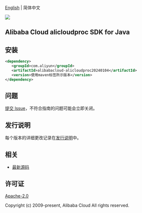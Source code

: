 [English](README.md) | 简体中文

![](https://aliyunsdk-pages.alicdn.com/icons/AlibabaCloud.svg)

## Alibaba Cloud alicloudproc SDK for Java

## 安装

```xml
<dependency>
   <groupId>com.aliyun</groupId>
   <artifactId>alibabacloud-alicloudproc20240104</artifactId>
   <version>使用maven标签所示版本</version>
</dependency>
```

## 问题

[提交 Issue](https://github.com/aliyun/alibabacloud-java-async-sdk/issues/new)，不符合指南的问题可能会立即关闭。

## 发行说明

每个版本的详细更改记录在[发行说明](./ChangeLog.txt)中。

## 相关

- [最新源码](https://github.com/aliyun/alibabacloud-async-java-sdk/)

## 许可证

[Apache-2.0](http://www.apache.org/licenses/LICENSE-2.0)

Copyright (c) 2009-present, Alibaba Cloud All rights reserved.
